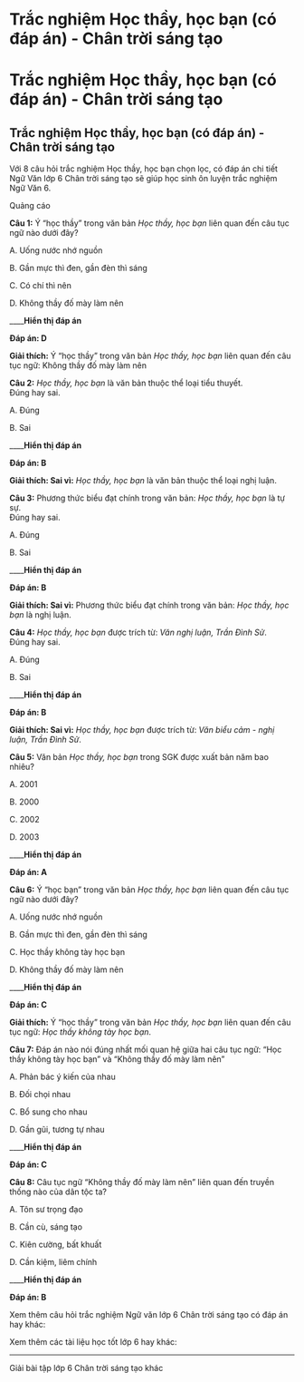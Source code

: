 # Trắc nghiệm Học thầy, học bạn (có đáp án) - Chân trời sáng tạo

# Trắc nghiệm Học thầy, học bạn (có đáp án) - Chân trời sáng tạo

## Trắc nghiệm Học thầy, học bạn (có đáp án) - Chân trời sáng tạo

Với 8 câu hỏi trắc nghiệm Học thầy, học bạn chọn lọc, có đáp án chi tiết Ngữ Văn lớp 6 Chân trời sáng tạo sẽ giúp học sinh ôn luyện trắc nghiệm Ngữ Văn 6.

Quảng cáo

**Câu 1:** Ý “học thầy” trong văn bản _Học thầy, học bạn_ liên quan đến câu tục ngữ nào dưới đây?

A. Uống nước nhớ nguồn

B. Gần mực thì đen, gần đèn thì sáng

C. Có chí thì nên

D. Không thầy đố mày làm nên 

____**Hiển thị đáp án**

**Đáp án: D**

**Giải thích:** Ý “học thầy” trong văn bản _Học thầy, học bạn_ liên quan đến câu tục ngữ: Không thầy đố mày làm nên 

**Câu 2:** _Học thầy, học bạn_ là văn bản thuộc thể loại tiểu thuyết.  
Đúng hay sai.

A. Đúng

B. Sai 

____**Hiển thị đáp án**

**Đáp án: B**

**Giải thích: Sai vì:** _Học thầy, học bạn_ là văn bản thuộc thể loại nghị luận. 

**Câu 3:** Phương thức biểu đạt chính trong văn bản: _Học thầy, học bạn_ là tự sự.  
Đúng hay sai.

A. Đúng

B. Sai 

____**Hiển thị đáp án**

**Đáp án: B**

**Giải thích: Sai vì:** Phương thức biểu đạt chính trong văn bản: _Học thầy, học bạn_ là nghị luận.

**Câu 4:** _Học thầy, học bạn_ được trích từ: _Văn nghị luận, Trần Đình Sử_.  
Đúng hay sai.

A. Đúng

B. Sai 

____**Hiển thị đáp án**

**Đáp án: B**

**Giải thích: Sai vì:** _Học thầy, học bạn_ được trích từ: _Văn biểu cảm - nghị luận, Trần Đình Sử_. 

**Câu 5:** Văn bản _Học thầy, học bạn_ trong SGK được xuất bản năm bao nhiêu?

A. 2001

B. 2000

C. 2002

D. 2003 

____**Hiển thị đáp án**

**Đáp án: A**

**Câu 6:** Ý “học bạn” trong văn bản _Học thầy, học bạn_ liên quan đến câu tục ngữ nào dưới đây?

A. Uống nước nhớ nguồn

B. Gần mực thì đen, gần đèn thì sáng

C. Học thầy không tày học bạn

D. Không thầy đố mày làm nên 

____**Hiển thị đáp án**

**Đáp án: C**

**Giải thích:** Ý “học thầy” trong văn bản _Học thầy, học bạn_ liên quan đến câu tục ngữ: _Học thầy không tày học bạn_. 

**Câu 7:** Đáp án nào nói đúng nhất mối quan hệ giữa hai câu tục ngữ: “Học thầy không tày học bạn” và “Không thầy đố mày làm nên”

A. Phản bác ý kiến của nhau

B. Đối chọi nhau

C. Bổ sung cho nhau

D. Gần gũi, tương tự nhau 

____**Hiển thị đáp án**

**Đáp án: C**

**Câu 8:** Câu tục ngữ “Không thầy đố mày làm nên” liên quan đến truyền thống nào của dân tộc ta?

A. Tôn sư trọng đạo

B. Cần cù, sáng tạo

C. Kiên cường, bất khuất

D. Cần kiệm, liêm chính 

____**Hiển thị đáp án**

**Đáp án: B**

Xem thêm câu hỏi trắc nghiệm Ngữ văn lớp 6 Chân trời sáng tạo có đáp án hay khác:

Xem thêm các tài liệu học tốt lớp 6 hay khác:

* * *

Giải bài tập lớp 6 Chân trời sáng tạo khác
